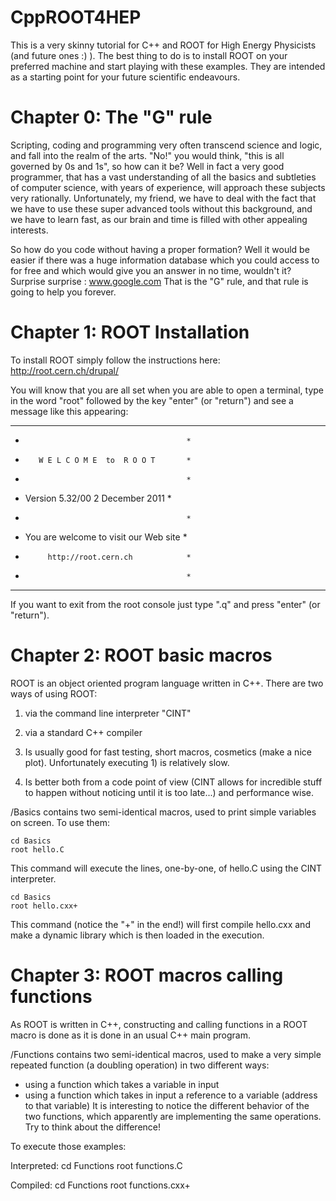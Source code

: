 CppROOT4HEP
===========

This is a very skinny tutorial for C++ and ROOT for High Energy Physicists
(and future ones :) ).
The best thing to do is to install ROOT on your preferred machine and start
playing with these examples. They are intended as a starting point for your
future scientific endeavours.

Chapter 0: The "G" rule
===========

Scripting, coding and programming very often transcend science and logic, 
and fall into the realm of the arts. 
"No!" you would think, "this is all governed by 0s and 1s", so how can it be?
Well in fact a very good programmer, that has a vast understanding of all 
the basics and subtleties of computer science, with years of experience, will
approach these subjects very rationally.
Unfortunately, my friend, we have to deal with the fact that we have to use
these super advanced tools without this background, and we have to learn fast,
as our brain and time is filled with other appealing interests.

So how do you code without having a proper formation?
Well it would be easier if there was a huge information database which you could 
access to for free and which would give you an answer in no time, wouldn't it?
Surprise surprise : www.google.com
That is the "G" rule, and that rule is going to help you forever.

Chapter 1: ROOT Installation
===========

To install ROOT simply follow the instructions here:
http://root.cern.ch/drupal/

You will know that you are all set when you are able to open a terminal, type in
the word "root" followed by the key "enter" (or "return") and see a message like
this appearing:

  *******************************************
  *                                         *
  *        W E L C O M E  to  R O O T       *
  *                                         *
  *   Version   5.32/00   2 December 2011   *
  *                                         *
  *  You are welcome to visit our Web site  *
  *          http://root.cern.ch            *
  *                                         *
  *******************************************

If you want to exit from the root console just type ".q" and press "enter" (or "return").

Chapter 2: ROOT basic macros
===========

ROOT is an object oriented program language written in C++.
There are two ways of using ROOT:
1) via the command line interpreter "CINT"
2) via a standard C++ compiler

1) Is usually good for fast testing, short macros, cosmetics (make a nice plot).
Unfortunately executing 1) is relatively slow.
2) Is better both from a code point of view (CINT allows for incredible stuff to happen
without noticing until it is too late...) and performance wise.

/Basics 
contains two semi-identical macros, used to print simple variables on screen.
To use them:

	cd Basics
	root hello.C
This command will execute the lines, one-by-one, of hello.C using the CINT interpreter.

	cd Basics
	root hello.cxx+
This command (notice the "+" in the end!) will first compile hello.cxx and make a dynamic 
library which is then loaded in the execution.

Chapter 3: ROOT macros calling functions
===========

As ROOT is written in C++, constructing and calling functions in a ROOT macro is done
as it is done in an usual C++ main program.

/Functions 
contains two semi-identical macros, used to make a very simple repeated function 
(a doubling operation) in two different ways:
- using a function which takes a variable in input
- using a function which takes in input a reference to a variable (address to that variable)
It is interesting to notice the different behavior of the two functions, which apparently
are implementing the same operations. Try to think about the difference!

To execute those examples:

Interpreted:
	cd Functions
	root functions.C

Compiled:
	cd Functions
	root functions.cxx+

	
